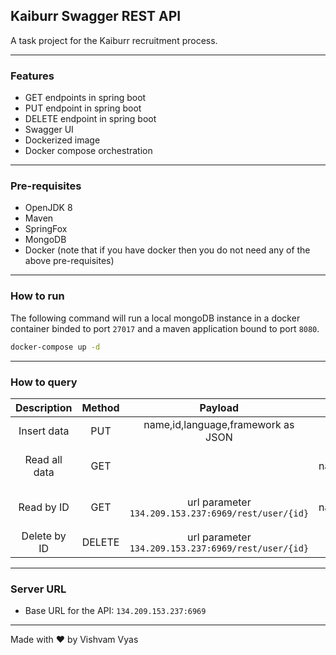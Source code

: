 ## Kaiburr Swagger REST API

A task project for the Kaiburr recruitment process.

---

### Features

* GET endpoints in spring boot
* PUT endpoint in spring boot
* DELETE endpoint in spring boot
* Swagger UI
* Dockerized image
* Docker compose orchestration

---

### Pre-requisites

* OpenJDK 8
* Maven
* SpringFox
* MongoDB
* Docker (note that if you have docker then you do not need any of the above pre-requisites)

---

### How to run

The following command will run a local mongoDB instance in a docker container binded to port `27017` and a maven application bound to port `8080`.

```sh
docker-compose up -d
```

---

### How to query

| Description | Method | Payload | Response |
|:--:|:--:|:--:|:--:|
| Insert data | PUT | name,id,language,framework as JSON | Status: 201 |
| Read all data | GET | | status 200, data name,id,language,framework as JSON |
| Read by ID | GET | url parameter `134.209.153.237:6969/rest/user/{id}` | status 200 name,id,language,framework as JSON|
| Delete by ID | DELETE | url parameter `134.209.153.237:6969/rest/user/{id}` | 200 |

--- 

### Server URL

* Base URL for the API: `134.209.153.237:6969`

---

Made with :heart: by Vishvam Vyas
